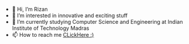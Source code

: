 - 👋 Hi, I’m Rizan
- 👀 I’m interested in innovative and exciting stuff
- 🌱 I’m currently studying Computer Science and Engineering at Indian Institute of Technology Madras
- 📫 How to reach me <a href="https://www.linkedin.com/in/mohammed-rizan-farooqui-414351226/">CLickHere :)</a>

<!---
rizan21/rizan21 is a ✨ special ✨ repository because its `README.md` (this file) appears on your GitHub profile.
You can click the Preview link to take a look at your changes.
--->
